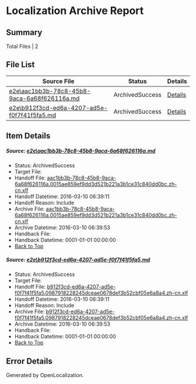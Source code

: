# <a name='report-top'></a> Localization Archive Report

## Summary
 Total Files | 2

## File List
 Source File | Status | Details 
 ----------- | ------ | ------- 
 [e2e\aac1bb3b-78c8-45b8-9aca-6a68f626116a.md](https://github.com/OpenLocalizationTest/oltest/blob/74ba7a270d0013add21ccc6330dad8ce49e5b544/e2e/aac1bb3b-78c8-45b8-9aca-6a68f626116a.md) | ArchivedSuccess | [Details](#79bb7524dd55ce20a01ad766886f07c2a5ef65938)
 [e2e\b912f3cd-ed6a-4207-ad5e-f0f7f41f5fa5.md](https://github.com/OpenLocalizationTest/oltest/blob/74ba7a270d0013add21ccc6330dad8ce49e5b544/e2e/b912f3cd-ed6a-4207-ad5e-f0f7f41f5fa5.md) | ArchivedSuccess | [Details](#880df4ccd62cbe9b91a96f689ff44fd9a78c9f6810)

## Item Details
##### <a name='79bb7524dd55ce20a01ad766886f07c2a5ef65938'></a> Source: [e2e\aac1bb3b-78c8-45b8-9aca-6a68f626116a.md](https://github.com/OpenLocalizationTest/oltest/blob/74ba7a270d0013add21ccc6330dad8ce49e5b544/e2e/aac1bb3b-78c8-45b8-9aca-6a68f626116a.md)
* Status: ArchivedSuccess
* Target File: 
* Handoff File: [aac1bb3b-78c8-45b8-9aca-6a68f626116a.0015ae859ef9dd3d521b221a3b1ce31c840dd0bc.zh-cn.xlf](https://github.com/OpenLocalizationTestOrg/olhandoff/blob/46a161522fa35a3b23f1601760a4dbb56d1bc91b/ol-handoff/OpenLocalizationTestOrg/oltest.zh-cn/xinjiang/aac1bb3b-78c8-45b8-9aca-6a68f626116a.0015ae859ef9dd3d521b221a3b1ce31c840dd0bc.zh-cn.xlf)
* Handoff Datetime: 2016-03-10 06:39:11
* Handoff Reason: Include
* Archive File: [aac1bb3b-78c8-45b8-9aca-6a68f626116a.0015ae859ef9dd3d521b221a3b1ce31c840dd0bc.zh-cn.xlf](https://github.com/OpenLocalizationTestOrg/olhandoff/blob/e8e51721cc7c7d6eb988165c42dfe55ebb7c3a90/ol-handoff/OpenLocalizationTestOrg/oltest.zh-cn/xinjiang/archive/aac1bb3b-78c8-45b8-9aca-6a68f626116a.0015ae859ef9dd3d521b221a3b1ce31c840dd0bc.zh-cn.xlf)
* Archive Datetime: 2016-03-10 06:39:53
* Handback File: 
* Handback Datetime: 0001-01-01 00:00:00
* [Back to Top](#report-top)

##### <a name='880df4ccd62cbe9b91a96f689ff44fd9a78c9f6810'></a> Source: [e2e\b912f3cd-ed6a-4207-ad5e-f0f7f41f5fa5.md](https://github.com/OpenLocalizationTest/oltest/blob/74ba7a270d0013add21ccc6330dad8ce49e5b544/e2e/b912f3cd-ed6a-4207-ad5e-f0f7f41f5fa5.md)
* Status: ArchivedSuccess
* Target File: 
* Handoff File: [b912f3cd-ed6a-4207-ad5e-f0f7f41f5fa5.0987918228245dceae0678def3b52cbf05e6a8a4.zh-cn.xlf](https://github.com/OpenLocalizationTestOrg/olhandoff/blob/46a161522fa35a3b23f1601760a4dbb56d1bc91b/ol-handoff/OpenLocalizationTestOrg/oltest.zh-cn/xinjiang/b912f3cd-ed6a-4207-ad5e-f0f7f41f5fa5.0987918228245dceae0678def3b52cbf05e6a8a4.zh-cn.xlf)
* Handoff Datetime: 2016-03-10 06:39:11
* Handoff Reason: Include
* Archive File: [b912f3cd-ed6a-4207-ad5e-f0f7f41f5fa5.0987918228245dceae0678def3b52cbf05e6a8a4.zh-cn.xlf](https://github.com/OpenLocalizationTestOrg/olhandoff/blob/e8e51721cc7c7d6eb988165c42dfe55ebb7c3a90/ol-handoff/OpenLocalizationTestOrg/oltest.zh-cn/xinjiang/archive/b912f3cd-ed6a-4207-ad5e-f0f7f41f5fa5.0987918228245dceae0678def3b52cbf05e6a8a4.zh-cn.xlf)
* Archive Datetime: 2016-03-10 06:39:53
* Handback File: 
* Handback Datetime: 0001-01-01 00:00:00
* [Back to Top](#report-top)


## Error Details

Generated by OpenLocalization.
